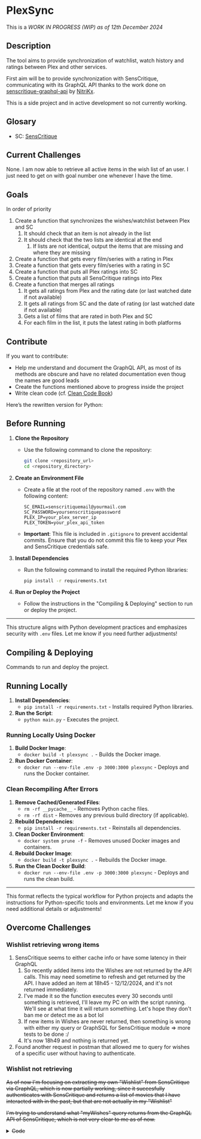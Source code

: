 # PlexSync

This is a _WORK IN PROGRESS (WIP) as of 12th December 2024_

## Description

The tool aims to provide synchronization of watchlist, watch history and ratings between Plex and other services.

First aim will be to provide synchronization with SensCritique, communicating with its GraphQL API thanks to the work done on [senscritique-graphql-api](https://github.com/NitriKx/senscritique-graphql-api) by [NitriKx](https://github.com/NitriKx/).

This is a side project and in active development so not currently working.

## Glosary

- SC: [SensCritique](https://www.senscritique.com/)

## Current Challenges

None. I am now able to retrieve all active items in the wish list of an user. I just need to get on with goal number one whenever I have the time.

## Goals

In order of priority

1. Create a function that synchronizes the wishes/watchlist between Plex and SC
   1. It should check that an item is not already in the list
   1. It should check that the two lists are identical at the end
      1. If lists are not identical, output the items that are missing and where they are missing
1. Create a function that gets every film/series with a rating in Plex
1. Create a function that gets every film/series with a rating in SC
1. Create a function that puts all Plex ratings into SC
1. Create a function that puts all SensCritique ratings into Plex
1. Create a function that merges all ratings
   1. It gets all ratings from Plex and the rating date (or last watched date if not available)
   1. It gets all ratings from SC and the date of rating (or last watched date if not available)
   1. Gets a list of films that are rated in both Plex and SC
   1. For each film in the list, it puts the latest rating in both platforms

## Contribute

If you want to contribute:

- Help me understand and document the GraphQL API, as most of its methods are obscure and have no related documentation even thoug the names are good leads
- Create the functions mentioned above to progress inside the project
- Write clean code (cf. [Clean Code Book](https://github.com/jnguyen095/clean-code/blob/master/Clean.Code.A.Handbook.of.Agile.Software.Craftsmanship.pdf))

Here’s the rewritten version for Python:

## Before Running

1. **Clone the Repository**

   - Use the following command to clone the repository:

     ```bash
     git clone <repository_url>
     cd <repository_directory>
     ```

2. **Create an Environment File**

   - Create a file at the root of the repository named `.env` with the following content:

     ```plaintext
     SC_EMAIL=senscritiquemail@yourmail.com
     SC_PASSWORD=yoursenscritiquepassword
     PLEX_IP=your_plex_server_ip
     PLEX_TOKEN=your_plex_api_token
     ```

   - **Important**: This file is included in `.gitignore` to prevent accidental commits. Ensure that you do not commit this file to keep your Plex and SensCritique credentials safe.

3. **Install Dependencies**

   - Run the following command to install the required Python libraries:

     ```bash
     pip install -r requirements.txt
     ```

4. **Run or Deploy the Project**
   - Follow the instructions in the "Compiling & Deploying" section to run or deploy the project.

---

This structure aligns with Python development practices and emphasizes security with `.env` files. Let me know if you need further adjustments!

## Compiling & Deploying

Commands to run and deploy the project.

## Running Locally

1. **Install Dependencies**:
   - `pip install -r requirements.txt` - Installs required Python libraries.
2. **Run the Script**:
   - `python main.py` - Executes the project.

### Running Locally Using Docker

1. **Build Docker Image**:
   - `docker build -t plexsync .` - Builds the Docker image.
2. **Run Docker Container**:
   - `docker run --env-file .env -p 3000:3000 plexsync` - Deploys and runs the Docker container.

### Clean Recompiling After Errors

1. **Remove Cached/Generated Files**:
   - `rm -rf __pycache__` - Removes Python cache files.
   - `rm -rf dist` - Removes any previous build directory (if applicable).
2. **Rebuild Dependencies**:
   - `pip install -r requirements.txt` - Reinstalls all dependencies.
3. **Clean Docker Environment**:
   - `docker system prune -f` - Removes unused Docker images and containers.
4. **Rebuild Docker Image**:
   - `docker build -t plexsync .` - Rebuilds the Docker image.
5. **Run the Clean Docker Build**:
   - `docker run --env-file .env -p 3000:3000 plexsync` - Deploys and runs the clean build.

---

This format reflects the typical workflow for Python projects and adapts the instructions for Python-specific tools and environments. Let me know if you need additional details or adjustments!

## Overcome Challenges

### Wishlist retrieving wrong items

1. SensCritique seems to either cache info or have some latency in their GraphQL
   1. So recently added items into the Wishes are not returned by the API calls. This may need sometime to refresh and get returned by the API. I have added an item at 18h45 - 12/12/2024, and it's not returned immediately.
   1. I've made it so the function executes every 30 seconds until something is retrieved, I'll leave my PC on with the script running. We'll see at what time it will return something. Let's hope they don't ban me or detect me as a bot lol
   1. If new items in Wishes are never returned, then something is wrong with either my query or GraphSQL for SensCritique module => more tests to be done :/
   1. It's now 18h49 and nothing is returned yet.
1. Found another request in postman that allowed me to query for wishes of a specific user without having to authenticate.

### Wishlist not retrieving

~~As of now I'm focusing on extracting my own "Wishlist" from SensCritique via GraphQL, which is now partially working, since it succesfully authenticates with SensCritique and returns a list of movies that I have interacted with in the past, but that are not actually in my "Wishlist"~~

~~I'm trying to understand what "myWishes" query returns from the GraphQL API of SensCritique, which is not very clear to me as of now.~~

<details>
  <summary><del>Code</del></summary>

Old code causing trouble

```ts
async function getSensCritiqueWishlist() {
  const client = await SensCritiqueGqlClient.build(
    process.env.SC_EMAIL!,
    process.env.SC_PASSWORD!,
    {
      headers: {
        "Cache-Control": "no-cache",
      },
    }
  );

  const query = gql`
    query {
      myWishes {
        id
        title
        year_of_production
      }
    }
  `;

  const data = await client.request(query);
  console.log("Wishlist from SensCritique:", data.myWishes);
}
```

Current output:

```pwsh
Using SensCritique account: juansero29@gmail.com
Wishlist from SensCritique: [s\PlexSync>
  { id: 40631247, title: 'Severance', year_of_production: 2022 },
  { id: 7937926, title: 'Utopia', year_of_production: 2013 },
  { id: 43263904, title: 'The White Lotus', year_of_production: 2021 },
  { id: 42234, title: 'The Office (US)', year_of_production: 2005 },
  { id: 374603, title: 'Les Soprano', year_of_production: 1999 }
]
```

Was fixed by doing filtering on the isWished field

</details>
